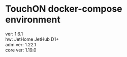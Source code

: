 # TouchON docker-compose environment
ver: 1.6.1\
hw: JetHome JetHub D1+\
adm  ver: 1.22.1\
core ver: 1.19.0